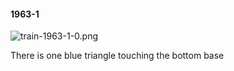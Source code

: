 #### 1963-1
![train-1963-1-0.png](https://github.com/lil-lab/nlvr/raw/master/nlvr/train/images/10/train-1963-1-0.png "train-1963-1-0.png")

There is one blue triangle touching the bottom base
